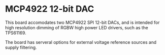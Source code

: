 # MCP4922 12-bit DAC

This board accomodates two MCP4922 SPI 12-bit DACs, and is intended for high resolution dimming of RGBW high power LED drivers, such as the TPS61169.

The board has serveral options for external voltage reference sources and supply filtering.